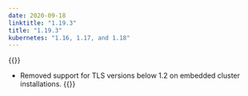 ```yaml
---
date: 2020-09-18
linktitle: "1.19.3"
title: "1.19.3"
kubernetes: "1.16, 1.17, and 1.18"
---
```


{{<changes>}}
* Removed support for TLS versions below 1.2 on embedded cluster installations.
{{</changes>}}
